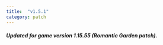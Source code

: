 ```yaml
---
title:  "v1.5.1"
category: patch
---
```

##### Updated for game version 1.15.55 (Romantic Garden patch).
